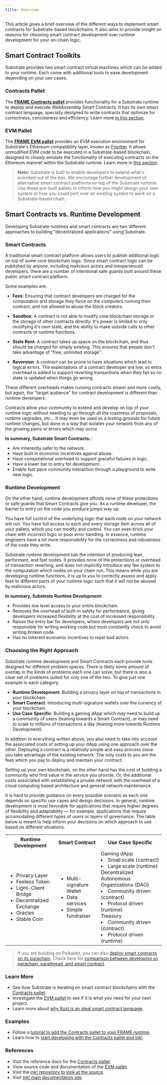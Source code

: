 ```yaml
---
title: Overview
---
```


This article gives a brief overview of the different ways to implement
smart contracts for Substrate-based blockchains. It also aims to provide insight on
reasons for choosing smart contract development over runtime development for your on-chain logic.

## Smart Contract Toolkits

Substrate provides two smart contract virtual machines which can be added to your runtime. Each come 
with additional tools to ease development depending on your use cases.

### Contracts Pallet

The [**FRAME Contracts pallet**](https://substrate.dev/rustdocs/v3.0.0-monthly-2021-05/pallet_contracts/index.html) 
provides functionality for a Substrate runtime to deploy
and execute WebAssembly Smart Contracts. It has its
own smart contract language, specially designed to write contracts that optimize for correctness, conciseness and efficiency.
Learn more [in this section](contracts-pallet).

### EVM Pallet

The [**FRAME EVM pallet**](https://docs.rs/pallet_evm/) provides an EVM execution environment for Substrate's Ethereum 
compatibility layer, known as [Frontier](https://github.com/paritytech/frontier). It allows unmodified EVM
code to be executed in a Substrate-based blockchain, designed to closely emulate the
functionality of executing contracts on the Ethereum mainnet within the Substrate runtime.
Learn more in [this section](evm-pallet).

> **Note:** Substrate is built to enable developers to extend what's provided out of the box. 
We encourage further development of alternative smart contract platforms on top of the Substrate
runtime. 
Use these pre-built pallets to inform how you might design your own system or how you could port over an
existing system to work on a Substrate-based chain.

## Smart Contracts vs. Runtime Development

Developing Substrate runtimes and smart contracts are two different approaches to building
"decentralized applications" using Substrate.

### Smart Contracts

A traditional smart contract platform allows users to publish additional logic on top of some core
blockchain logic. Since smart contract logic can be published by anyone, including malicious actors
and inexperienced developers, there are a number of intentional safe guards built around these
public smart contract platform.

Some examples are:

- **Fees**: Ensuring that contract developers are charged for the computation and storage they force
  on the computers running their contract, and not allowed to abuse the block creators.

- **Sandbox**: A contract is not able to modify core blockchain storage or the storage of other
  contracts directly. It's power is limited to only modifying it's own state, and the ability to
  make outside calls to other contracts or runtime functions.

- **State Rent**: A contract takes up space on the blockchain, and thus should be charged for simply
  existing. This ensures that people don't take advantage of "free, unlimited storage".

- **Reversion**: A contract can be prone to have situations which lead to logical errors. The
  expectations of a contract developer are low, so extra overhead is added to support reverting
  transactions when they fail so no state is updated when things go wrong.

These different overheads makes running contracts slower and more costly, but again, the "target
audience" for contract development is different than runtime developers.

Contracts allow your community to extend and develop on top of your runtime logic without
needing to go through all the craziness of proposals, runtime upgrades, etc... It may even be used
as a testing grounds for future runtime changes, but done in a way that isolates your network from
any of the growing pains or errors which may occur.

**In summary, Substrate Smart Contracts:**:

- Are inherently safer to the network.
- Have built in economic incentives against abuse.
- Have computational overhead to support graceful failures in logic.
- Have a lower bar to entry for development.
- Enable fast pace community interaction through a playground to write new logic.

### Runtime Development

On the other hand, runtime development affords none of these protections or safe guards that Smart
Contracts give you. As a runtime developer, the barrier to entry on the code you produce jumps way up.

You have full control of the underlying logic that each node on your network will run. You have full
access to each and every storage item across all of your pallets, which you can modify and control.
You can even brick your chain with incorrect logic or poor error handling. In essence, runtime engineers
have a lot more responsibility for the correctness and robustness of the code they write.

Substrate runtime development has the intention of producing lean, performant, and fast nodes.
It provides none of the protections or overhead of transaction reverting, and does not
implicitly introduce any fee system to the computation which nodes on your chain run. This means
while you are developing runtime functions, it is up to _you_ to correctly assess and apply fees to
different parts of your runtime logic such that it will not be abused by malicious actors.

**In summary, Substrate Runtime Development:**

- Provides low level access to your entire blockchain.
- Removes the overhead of built-in safety for performance,
giving developers increased flexibility at the cost of increased responsibility.
- Raises the entry bar for developers, where developers are 
not only responsible for writing working code but must constantly check to avoid writing broken code.
- Has no inherent economic incentives to repel bad actors.

### Choosing the Right Approach

Substrate runtime development and Smart Contracts each provide tools designed for different problem spaces. There is likely some amount of overlap in the kinds of problems each one can solve, but
there is also a clear set of problems suited for only one of the two. To give just one example in
each category:

- **Runtime Development**: Building a privacy layer on top of transactions in your blockchain.
- **Smart Contract**: Introducing multi-signature wallets over the currency of your blockchain.
- **Use Case Specific**: Building a gaming dApp which may need to build up a community of users (leaning towards a
  Smart Contract), or may need to scale to millions of transactions a day (leaning more towards Runtime
  Development).

In addition to everything written above, you also need to take into account the associated costs of setting up your
dApp using one approach over the other. Deploying a contract is a relatively simple and easy process since you
take advantage of the existing network. The only costs to you are the fees which you pay to deploy
and maintain your contract.

Setting up your own blockchain, on the other hand has the cost of building a community who find value
in the service you provide. Or, the additional costs 
associated with establishing a private network with the overhead of a cloud computing based architecture and
general network maintenance.

It is hard to provide guidance on every possible scenario 
as each one depends on specific use cases and design decisions. 
In general, runtime development is most favorable for applications that
require higher degrees of flexibility and adaptability &mdash; for example,
applications that require accomodating different types of users or layers of 
governance. The table below is meant to help inform your 
decisions on which approach to use based on different situations.

<table>
  <tr>
    <th>Runtime Development </th>
    <th>Smart Contract</th>
    <th>Use Case Specific</th>
  </tr>
  <tr>
    <td>
      <ul>
      <li> Privacy Layer </li>
      <li> Feeless Token </li>
      <li> Light-Client Bridge </li>
      <li> Decentralized Exchange </li>
      <li> Oracles </li>
      <li> Stable Coin </li>
      </ul>      
    </td>
    <td>
      <ul>
      <li>Multi-signature Wallet </li>
      <li>Data services </li>
      <li>Simple fundraiser </li>
      </ul>
    </td>
    <td>
      Gaming dApp
        <li> Small scale (contract) </li>
        <li> Large scale (runtime)
      Decentralized Autonomous Organizations (DAO)
        <li>Community driven (contract)</li>
        <li>Protocol driven (runtime)</li>
      Treasury
        <li>Community driven (contract)</li>
        <li>Protocol driven (runtime)</li>
    </td>
  </tr>
</table>

> If you are building on Polkadot, you can also
[deploy smart contracts on its parachain](https://wiki.polkadot.network/docs/en/build-smart-contracts). Check here for
[comparison between developing on parachain, parathread, and smart contract](https://wiki.polkadot.network/docs/en/build-build-with-polkadot#what-is-the-difference-between-building-a-parachain-a-parathread-or-a-smart-contract).

### Learn More

- See how Substrate is iterating on smart contract blockchains with the
  [Contracts pallet](contracts-pallet).
- Investigate the [EVM pallet](evm-pallet) to see if it is what you need for your next project.
- Learn more about [why Rust is an ideal smart contract language](https://paritytech.github.io/ink-docs/why-rust-for-smart-contracts).
### Examples

- Follow a
  [tutorial to add the Contracts pallet to your FRAME runtime](../../tutorials/add-contracts-pallet/).
- Learn how to
  [start developing with the Contracts pallet and ink!](ink-https://substrate.dev/substrate-contracts-workshop/).

### References

- Visit the reference docs for the
  [Contracts pallet](https://substrate.dev/rustdocs/v3.0.0/pallet_contracts/index.html).
- View source code and documentation of the
  [EVM pallet](https://github.com/paritytech/frontier/tree/master/frame/evm).
- Visit the
  [ink! repository to look at the source](https://github.com/paritytech/ink).
- Visit [ink! main documentation site](https://paritytech.github.io/ink-docs/).
